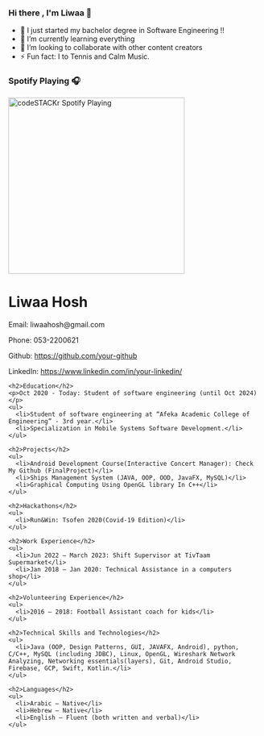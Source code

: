 ### Hi there , I'm Liwaa  👋



- 🔭 I just started my bachelor degree in Software Engineering !!
- 🌱 I’m currently learning everything
- 👯 I’m looking to collaborate with other content creators
- ⚡ Fun fact: I  to Tennis and Calm Music.

### Spotify Playing 🎧

[<img src="https://now-playing-codestackr.vercel.app/api/spotify-playing" alt="codeSTACKr Spotify Playing" width="350" />](https://open.spotify.com/user/aucpog5gkt8ej3lu2n71xa0yt?si=42b1y7Q9SwCUjwF7UJhnTg) 
  <head>
    <title>Liwaa Hosh - CV</title>
  </head>
  <body>
    <h1>Liwaa Hosh</h1>
    <p>Email: liwaahosh@gmail.com</p>
    <p>Phone: 053-2200621</p>
    <p>Github: <a href="https://github.com/your-github">https://github.com/your-github</a></p>
    <p>LinkedIn: <a href="https://www.linkedin.com/in/your-linkedin/">https://www.linkedin.com/in/your-linkedin/</a></p>

    <h2>Education</h2>
    <p>Oct 2020 - Today: Student of software engineering (until Oct 2024)</p>
    <ul>
      <li>Student of software engineering at “Afeka Academic College of Engineering” - 3rd year.</li>
      <li>Specialization in Mobile Systems Software Development.</li>
    </ul>

    <h2>Projects</h2>
    <ul>
      <li>Android Development Course(Interactive Concert Manager): Check My Github (FinalProject)</li>
      <li>Ships Management System (JAVA, OOP, OOD, JavaFX, MySQL)</li>
      <li>Graphical Computing Using OpenGL library In C++</li>
    </ul>

    <h2>Hackathons</h2>
    <ul>
      <li>Run&Win: Tsofen 2020(Covid-19 Edition)</li>
    </ul>

    <h2>Work Experience</h2>
    <ul>
      <li>Jun 2022 – March 2023: Shift Supervisor at TivTaam Supermarket</li>
      <li>Jan 2018 – Jan 2020: Technical Assistance in a computers shop</li>
    </ul>

    <h2>Volunteering Experience</h2>
    <ul>
      <li>2016 – 2018: Football Assistant coach for kids</li>
    </ul>

    <h2>Technical Skills and Technologies</h2>
    <ul>
      <li>Java (OOP, Design Patterns, GUI, JAVAFX, Android), python, C/C++, MySQL (including JDBC), Linux, OpenGL, Wireshark Network Analyzing, Networking essentials(layers), Git, Android Studio, Firebase, GCP, Swift, Kotlin.</li>
    </ul>

    <h2>Languages</h2>
    <ul>
      <li>Arabic – Native</li>
      <li>Hebrew – Native</li>
      <li>English – Fluent (both written and verbal)</li>
    </ul>
  </body>



